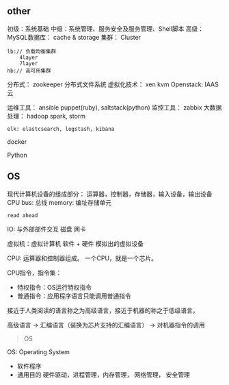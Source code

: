 
## other

初级：系统基础
中级：系统管理、服务安全及服务管理、Shell脚本
高级：
MySQL数据库：
	cache & storage
集群：
	Cluster
	
	lb:// 负载均衡集群
		4layer
		7layer
	hb:// 高可用集群
分布式：
	zookeeper
	分布式文件系统
虚拟化技术：
	xen
	kvm
Openstack: 
	IAAS云

运维工具：
	ansible
	puppet(ruby), saltstack(python)
监控工具：
	zabbix
大数据处理：
	hadoop
	spark, storm

	elk: elastcsearch, logstash, kibana
docker
	
Python

## OS

现代计算机设备的组成部分：
运算器，控制器，存储器，输入设备，输出设备
	CPU
	bus: 总线
	memory: 编址存储单元

	read ahead

IO: 与外部部件交互
	磁盘
	网卡

虚拟机：虚拟计算机
	软件 + 硬件 模拟出的虚拟设备
	
CPU: 运算器和控制器组成。
	一个CPU，就是一个芯片。	

CPU指令，指令集：
- 特权指令：OS运行特权指令
- 普通指令：应用程序语言只能调用普通指令

接近于人类阅读的语言称之为高级语言，接近于机器的称之于低级语言。
	
高级语言 -> 汇编语言（装换为芯片支持的汇编语言） -> 对机器指令的调用

> OS

OS: Operating System

- 软件程序
- 通用目的
	硬件驱动，进程管理，内存管理， 网络管理， 安全管理
	
